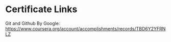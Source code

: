 # Certificate Links

Git and Github By Google: https://www.coursera.org/account/accomplishments/records/TBD6Y2YFRNLZ